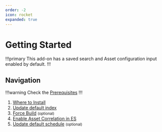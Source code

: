 ```yaml
---
order: -2
icon: rocket
expanded: true
---
```


# Getting Started

!!!primary This add-on has a saved search and Asset configuration input enabled by default.
!!!

## Navigation

!!!warning Check the [Prerequisites](prerequisites.md)
!!!

1. [Where to Install](install.md)
2. [Update default index](macro.md)
3. [Force Build](build.md) <small>(optional)</small>
4. [Enable Asset Correlation in ES](sources.md)
5. [Update default schedule](scheduled-search.md) <small>(optional)</small>
